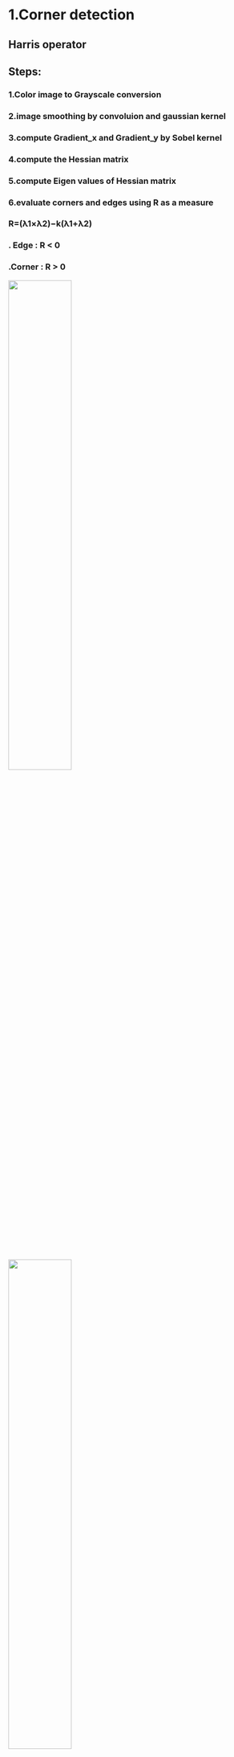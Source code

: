﻿
# 1.Corner detection

## Harris operator


## Steps:

###           1.Color image to Grayscale conversion 
###            2.image smoothing by convoluion and gaussian kernel
###            3.compute Gradient_x and Gradient_y by Sobel kernel
###            4.compute the Hessian matrix
###            5.compute Eigen values of Hessian matrix 
###            6.evaluate corners and edges using R as a measure
###                 R=(λ1×λ2)−k(λ1+λ2)
###             . Edge : R < 0
###             .Corner : R > 0


<img src = "/images/corner2.PNG" width = "50%">

<img src = "/images/corner1.PNG" width = "50%">

<img src = "/images/corner3.PNG" width = "50%">

<img src = "/images/corner4.PNG" width = "50%">

# Detect Lines (HoughLines)
https://gist.github.com/rishabhsixfeet/45cb32dd5c1485e273ab81468e531f09
## Steps:

###            1.Color image to Grayscale conversion 
###            2.Get a binary edge image by canny edge detector
###            3.build function for hough accumulator
###            4.drawing the lines from the hough accumulatorlines
###            5.run hough accumulatorlines on the canny edge image

<img src = "/images/detectedlines.PNG" width = "50%">

<img src = "/images/detectedlines2.PNG" width = "50%">

<img src = "/images/detectedlines3.PNG" width = "50%">

# Segmentation and Clustring

# 1- Using Region growing 

###  this links help us: https://github.com/suhas-nithyanand/Image-Segmentation-using-Region-Growing 

###  https://github.com/A-Alaa/cv-assignments/blob/master/scripts/RegionGrowingSegmentation.py 



###  1. convert image to gray scale
###  2. using cv.mouseEvent  to choose a region for segmentation, we just choose a  point then we get the Neighbors points to be segmented, If threshold is active all values less than this value will be ignored



<img src = "/images/regiongrowing.PNG" width = "50%">

### we couldn't apply mouseEvent in the figure of outputimage in the gui, so we use openCV for showing results and using mouseEvent

# 2- using Kmeans

### We set unmber of itrations =5 to get good result
### 1. Initialise data vector with attribute r,g,b,x,y for each pixel in input image
### 2. Initialise vector that holds which cluster a pixel is currently in 
### 3. Standarize the values of our features
### 4. Set pixels to their cluster
### 5. Check if a cluster is ever empty, if so append a random datapoint to it contains an array with all clusters, [True True False True * n of clusters] False means empty 
### 6. set centers then Move centers to the centroid of their cluster 
### 7. set the pixels on original image to be that of the pixel's cluster's centroid


<img src = "/images/Kmeans.PNG" width = "50%">

### no of iterations = 5 
### We couldn't set the output image to the gui directly so we save it the show it in gui
### this link help us to make Kmeans: https://github.com/asselinpaul/ImageSeg-KMeans 

# 3- MeanShift 

### 1. making color space of the input image
### 2. making num of clusters according to the input image
### 3. making function iterate in the given window indices, to find its center of mass
### 4. making function classify the image component based on the its value

### this link helped us : https://github.com/A-Alaa/cv-assignments/blob/master/scripts/hisMeanShift.py

<img src = "/images/meanShift.PNG" width = "50%">

### we can't show the output image in the gui so we use opencv to show it 

# Snake

### 1. initialize contour points
### 2. Shrink points to reach minimum energy in image 
### 3. set alpha high if there is a deceptive image gradient 
### 4. set Beta high if smooth edged feature , low if sharp edges 
### 5. set gama high if contrast between background and object is low 

<img src = "/images/snake.PNG" width = "50%">
<img src = "/images/snake1.PNG" width = "50%">

###  We can't make mouseEvent For the initial contour

###  so the accuracy is low, We can't make a good shrink 



 

